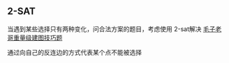 

## 2-SAT

当遇到某些选择只有两种变化，问合法方案的题目，考虑使用 2-sat解决 [毛子老哥重量级建图技巧题](https://www.luogu.com.cn/problem/P6965) 

通过向自己的反连边的方式代表某个点不能被选择 